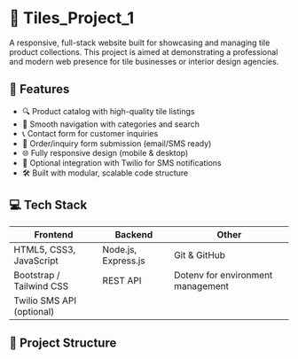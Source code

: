 # 🧱 Tiles_Project_1

A responsive, full-stack website built for showcasing and managing tile product collections. This project is aimed at demonstrating a professional and modern web presence for tile businesses or interior design agencies.

## 🚀 Features

- 🔍 Product catalog with high-quality tile listings
- 🧭 Smooth navigation with categories and search
- 📞 Contact form for customer inquiries
- 🧾 Order/inquiry form submission (email/SMS ready)
- 🌐 Fully responsive design (mobile & desktop)
- 💬 Optional integration with Twilio for SMS notifications
- 🛠️ Built with modular, scalable code structure

## 💻 Tech Stack

| Frontend | Backend | Other |
|----------|---------|-------|
| HTML5, CSS3, JavaScript | Node.js, Express.js | Git & GitHub |
| Bootstrap / Tailwind CSS | REST API | Dotenv for environment management |
| Twilio SMS API (optional) |

## 📁 Project Structure


